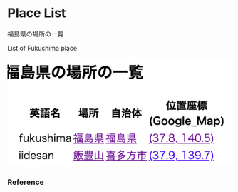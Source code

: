 Place List
============

福島県の場所の一覧

List of Fukushima place

![place list](https://github.com/ohwada/World_Countries/blob/main/geoPandas/polygon_explode/fukushima/place_list/screenshots/fukushima_place_list.png)

### Reference

